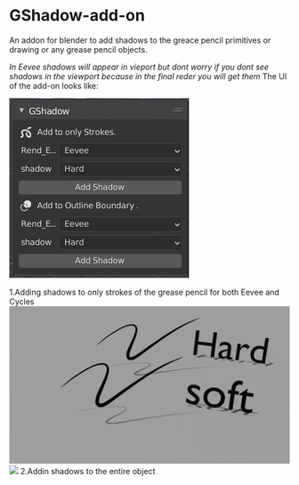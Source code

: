 # GShadow-add-on
An addon for blender to add shadows to the greace pencil primitives or drawing or any grease pencil objects.

*In Eevee shadows will appear in vieport but dont worry if you dont see shadows in the viewport because in the final reder you will get them*
The UI of the add-on looks like:

<img src="https://github.com/grpnpraveen/GShadow-add-on/blob/main/Img/UI.png"/>

1.Adding shadows to only strokes of the grease pencil for both Eevee and Cycles
<img src="https://github.com/grpnpraveen/GShadow-add-on/blob/main/Img/eevee.png"/> <img src="cycles.png"/>
2.Addin shadows to the entire object
<img src=""/>
